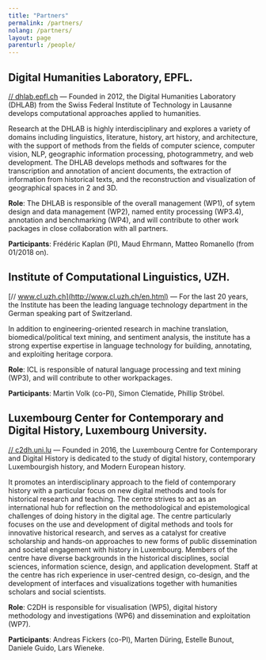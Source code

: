 ```yaml
---
title: "Partners"
permalink: /partners/
nolang: /partners/
layout: page
parenturl: /people/
---
```



## Digital Humanities Laboratory, EPFL.

[// dhlab.epfl.ch](https://dhlab.epfl.ch/) &mdash; Founded in 2012, the Digital Humanities Laboratory (DHLAB) from the Swiss Federal Institute of Technology in Lausanne develops computational approaches applied to humanities.

Research at the DHLAB is highly interdisciplinary and explores a variety of domains including linguistics, literature, history, art history, and architecture, with the support of methods from the fields of computer science, computer vision, NLP, geographic information processing, photogrammetry, and web development. The DHLAB develops methods and softwares for the transcription and annotation of ancient documents, the extraction of information from historical texts, and the reconstruction and visualization of geographical spaces in 2 and 3D.

**Role**: The DHLAB is responsible of the overall management (WP1), of sytem design and data management (WP2), named entity processing (WP3.4), annotation and benchmarking (WP4), and will contribute to other work packages in close collaboration with all partners.

**Participants**: Frédéric Kaplan (PI), Maud Ehrmann, Matteo Romanello (from 01/2018 on).

## Institute of Computational Linguistics, UZH.

[// www.cl.uzh.ch](http://www.cl.uzh.ch/en.html) &mdash; For the last 20 years, the Institute has been the leading language technology department in the German speaking part of Switzerland.

In addition to engineering-oriented research in machine translation, biomedical/political text mining, and sentiment analysis, the institute has a strong expertise expertise in language technology for building, annotating, and exploiting heritage corpora.

**Role**: ICL is responsible of natural language processing and text mining (WP3), and will contribute to other workpackages.

**Participants**: Martin Volk (co-PI), Simon Clematide, Phillip Ströbel.

## Luxembourg Center for Contemporary and Digital History, Luxembourg University.
[// c2dh.uni.lu](https://www.c2dh.uni.lu/) &mdash; Founded in 2016, the Luxembourg Centre for Contemporary and Digital History is dedicated to the study of digital history, contemporary Luxembourgish history, and Modern European history.

It promotes an interdisciplinary approach to the field of contemporary history with a particular focus on new digital methods and tools for historical research and teaching. The centre strives to act as an international hub for reflection on the methodological and epistemological challenges of doing history in the digital age. The centre particularly focuses on the use and development of digital methods and tools for innovative historical research, and serves as a catalyst for creative scholarship and hands-on approaches to new forms of public dissemination and societal engagement with history in Luxembourg. Members of the centre have diverse backgrounds in the historical disciplines, social sciences, information science, design, and application development. Staff at the centre has rich experience in user-centred design, co-design, and the development of interfaces and visualizations together with humanities scholars and social scientists.

**Role**: C2DH is responsible for visualisation (WP5), digital history methodology and investigations (WP6) and dissemination and exploitation (WP7).

**Participants**: Andreas Fickers (co-PI), Marten Düring, Estelle Bunout, Daniele Guido, Lars Wieneke.
